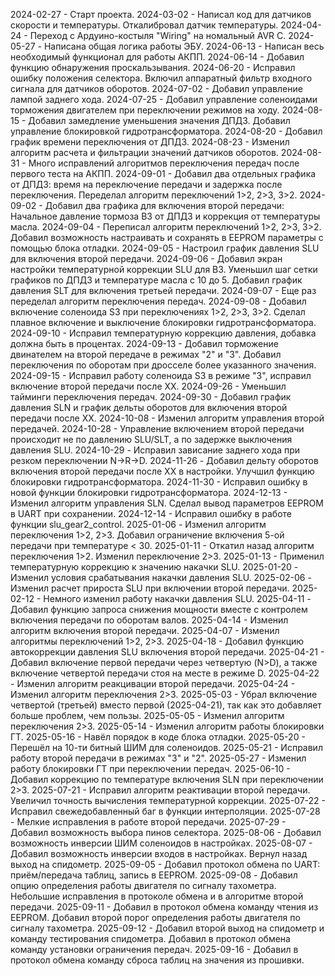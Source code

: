 2024-02-27 - Старт проекта.
2024-03-02 - Написал код для датчиков скорости и температуры.
				Откалибровал датчик температуры.
2024-04-24 - Переход с Ардуино-костыля "Wiring" на номальный AVR C.
2024-05-27 - Написана общая логика работы ЭБУ.
2024-06-13 - Написан весь необходимый функционал для работы АКПП.
2024-06-14 - Добавил функцию обнаружения проскальзывания.
2024-06-20 - Исправил ошибку положения селектора.
				Включил аппаратный фильтр входного сигнала для датчиков оборотов.
2024-07-02 - Добавил управление лампой заднего хода.
2024-07-25 - Добавил управление соленоидами торможения двигателем
				при переключении режимов на ходу.
2024-08-15 - Добавил замедление уменьшения значения ДПДЗ.
				Добавил управление блокировкой гидротрансформатора.
2024-08-20 - Добавил график времени переключения от ДПДЗ.
2024-08-23 - Изменил алгоритм расчета и фильтрации значений датчиков оборотов.
2024-08-31 - Много исправлений алгоритмов переключения передач после первого теста на АКПП.
2024-09-01 - Добавил два отдельных графика от ДПДЗ: 
					время на переключение передачи и задержка после переключения.
				Переделал алгоритм переключений 1>2, 2>3, 3>2.
2024-09-02 - Добавил два графика для включения второй передачи:
				Начальное давление тормоза B3 от ДПДЗ и коррекция от температуры масла.
2024-09-04 - Переписал алгоритм переключений 1>2, 2>3, 3>2.
				Добавил возможность настраивать и сохранять в EEPROM параметры с
				помощью блока отладки.
2024-09-05 - Настроил график давления SLU для включения второй передачи.
2024-09-06 - Добавил экран настройки температурной коррекции SLU для B3.
				Уменьшил шаг сетки графиков по ДПДЗ и температуре масла с 10 до 5.
				Добавил график давления SLT для включения третьей передачи.
2024-09-07 - Еще раз переделал алгоритм переключения передач.
2024-09-08 - Добавил включение соленоида S3 при переключениях 1>2, 2>3, 3>2.
				Сделал плавное включение и выключение блокировки гидротрансформатора.
2024-09-10 - Исправил температурную коррекцию давления, добавка должна быть в процентах.
2024-09-13 - Добавил торможение двинателем на второй передаче в режимах "2" и "3".
				Добавил переключения по оборотам при дросселе более указанного значения.
2024-09-15 - Исправил работу соленоида S3 в режиме "3", исправил включение второй передачи
				после ХХ.
2024-09-26 - Уменьшил тайминги переключения передач.
2024-09-30 - Добавил график давления SLN и график дельты оборотов для включения
				второй передачи после ХХ.
2024-10-08 - Изменил алгоритм управления второй передачей.
2024-10-28 - Управление включением второй передачи происходит не по давлению SLU/SLT,
				а по задержке выключения давления SLU.
2024-10-29 - Исправил зависание заднего хода при резком переключении N->R->D.
2024-11-26 - Добавил дельту оборотов включения второй передачи после ХХ в настройки.
				Улучшил функцию блокировки гидротрансформатора.
2024-11-30 - Исправил ошибку в новой функции блокировки гидротрансформатора.
2024-12-13 - Изменил алгоритм управления SLN.
				Сделал вывод параметров EEPROM в UART при сохранении.
2024-12-14 - Исправил ошибку в работе функции slu_gear2_control.
2025-01-06 - Изменил алгоритм переключения 1>2, 2>3.
				Добавил ограничение включения 5-ой передачи при температуре < 30.
2025-01-11 - Откатил назад алгоритм переключения 1>2.
				Изменил переключение 2>3.
2025-01-13 - Применил температурную коррекцию к значению накачки SLU.
2025-01-20 - Изменил условия срабатывания накачки давления SLU.
2025-02-06 - Изменил расчет прироста SLU при включении второй передачи.
2025-02-12 - Немного изменил работу накачки давления SLU.
2025-04-11 - Добавил функцию запроса снижения мощности вместе
				с контролем включения передачи по оборотам валов.
2025-04-14 - Изменил алгоритм включения второй передачи.
2025-04-07 - Изменил алгоритмы переключений 1>2, 2>3.
2025-04-18 - Добавил функцию автокоррекции давления SLU включения второй передачи.
2025-04-21 - Добавил включение первой передачи через четвертую (N>D), а также
				включение четвертой передачи стоя на месте в режиме D.
2025-04-22 - Изменил алгоритм реакцивации второй передачи.
2025-04-24 - Изменил алгоритм переключения 2>3.
2025-05-03 - Убрал включение четвертой (третьей) вместо первой (2025-04-21), 
				так как это добавляет больше проблем, чем пользы.
2025-05-05 - Изменил алгоритм переключения 2>3.
2025-05-14 - Изменил алгоритм работы блокировки ГТ.
2025-05-16 - Навёл порядок в коде блока отладки.
2025-05-20 - Перешёл на 10-ти битный ШИМ для соленоидов.
2025-05-21 - Исправил работу второй передачи в режимах "3" и "2".
2025-05-27 - Изменил работу блокировки ГТ при переключении передач.
2025-06-10 - Добавил коррекцию по температуре включения SLN при переключении 2>3.
2025-07-21 - Исправил алгоритм реактивации второй передачи.
				Увеличил точность вычисления температурной коррекции.
2025-07-22 - Исправил свежедобавленный баг в функции интерполяции.
2025-07-28 - Мелкие исправления в работе второй передачи.
2025-07-29 - Добавил возможность выбора пинов селектора.
2025-08-06 - Добавил возможность инверсии ШИМ соленоидов в настройках.
2025-08-07 - Добавил возможность инверсии входов в настройках.
				Вернул назад выход на спидометр.
2025-09-05 - Добавил протокол обмена по UART: приём/передача таблиц, запись в EEPROM.
2025-09-08 - Добавил опцию определения работы двигателя по сигналу тахометра.
				Небольшие исправления в протоколе обмена и в алгоритме второй передачи.
2025-09-11 - Добавил в протокол обмена команду чтения из EEPROM.
				Добавил второй порог определения работы двигателя по сигналу тахометра.
2025-09-12 - Добавил второй выход на спидометр и команду тестирования спидометра.
				Добавил в протокол обмена команду установки ограничения передач.
2025-09-16 - Добавил в протокол обмена команду сброса таблиц на значения из прошивки.